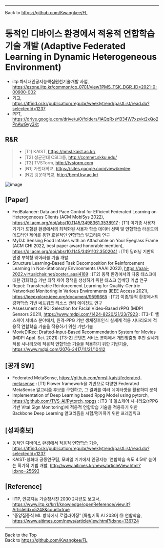 ***
Back to https://github.com/Kwangkee/FL
  


# 동적인 디바이스 환경에서 적응적 연합학습기술 개발 (Adaptive Federated Learning in Dynamic Heterogeneous Environment)  
- iitp 차세대인공지능핵심원천기술개발 사업, https://ezone.iitp.kr/common/co_0701/view?PMS_TSK_DGR_ID=2021-0-00900-002 
- 기고, https://itfind.or.kr/publication/regular/weeklytrend/pastList/read.do?selectedId=1237 
- PPT, https://drive.google.com/drive/u/0/folders/1AQqRxsYB34W7xzvkt2xQo2PnAwGyy3Kt

## R&R
>- [T1] KAIST, https://nmsl.kaist.ac.kr/
>- [T2] 성균관대 CSI그룹, http://comnet.skku.edu/
>- [T3] TVSTorm, http://tvstorm.com
>- [N1] 가천대학교, https://sites.google.com/view/keylee
>- [N2] 광운대학교, http://bcml.kw.ac.kr/ 

![image](https://user-images.githubusercontent.com/109835677/182520164-95e3b716-983b-4237-9d51-08193f8a2167.png)

## [Paper]
-	FedBalancer: Data and Pace Control for Efficient Federated Learning on Heterogeneous Clients (ACM MobiSys 2022), https://dl.acm.org/doi/abs/10.1145/3498361.3538917 : [T1] 이기종 사용자 기기가 포함된 환경에서의 최적화된 사용자 학습 데이터 선택 및 연합학습 라운드의 데드라인 제어를 통한 효율적인 연합학습 알고리즘 연구
-	MyDJ: Sensing Food Intakes with an Attachable on Your Eyeglass Frame (ACM CHI 2022, best paper award honorable mention), https://dl.acm.org/doi/abs/10.1145/3491102.3502041 : [T1] 딥러닝 기반의 안경 부착형 웨어러블 기술 개발
-	Structure Learning-Based Task Decomposition for Reinforcement Learning In Non-Stationary Environments (AAAI 2022), https://aaai-2022.virtualchair.net/poster_aaai4189 : [T2] 동적 환경에서의 다중 태스크에 대한 강화학습 기반 최적 제어 정책을 생성하기 위한 태스크 임베딩 기법 연구
-	Repot: Transferable Reinforcement Learning for Quality-Centric Networked Monitoring in Various Environments (IEEE Access 2021), https://ieeexplore.ieee.org/document/9599665 : [T2] 이종/동적 환경에서의 강화학습 기반 네트워크 리소스 관리 에이전트 연구
-	Assessment of ROI Selection for Facial Video-Based rPPG (MDPI Sensors 2021), https://www.mdpi.com/1424-8220/21/23/7923 : [T3-1] 헬스케어 서비스 분야에서, 원격-PPG 기반 생체징후인식 실세계 적용 시나리오에 적응적 연합학습 기술을 적용하기 위한 기반기술
-	MovieDIRec: Drafted-Input-Based Recommendation System for Movies (MDPI Appl. Sci. 2021): [T3-2] 콘텐츠 서비스 분야에서 개인맞춤형 추천 실세계 적용 시나리오에 적응적 연합학습 기술을 적용하기 위한 기반기술, https://www.mdpi.com/2076-3417/11/21/10412

## [공개 SW]
-	Federated MetaSense, https://github.com/nmsl-kaist/federated-metasense : [T1] Flower framework을 기반으로 다양한 Federated MetaSense 알고리즘 후보를 구현하고, 그 결과를 여러 데이터셋을 활용하여 분석
-	Implementation of Deep Learning based Rppg Model using pytorch, https://github.com/TVS-AI/Pytorch_rppgs : [T3-1] 헬스케어 시나리오(rPPG 기반 Vital Sign Monitoring)에 적응적 연합학습 기술을 적용하기 위한 Backbone Deep Learning 알고리즘을 시험/평가하기 위한 프레임워크

## [성과홍보]
-	동적인 디바이스 환경에서 적응적 연합학습 기술, https://itfind.or.kr/publication/regular/weeklytrend/pastList/read.do?selectedId=1237 
- KAIST-칭화대 공동연구팀, 모바일 기기에서 인공지능 '연합학습 속도 4.5배' 높이는 획기적 기법 개발, http://www.aitimes.kr/news/articleView.html?idxno=25693

## [Reference]
- IITP, 인공지능 기술청사진 2030 2차년도 보고서, https://www.iitp.kr/kr/1/knowledge/openReference/view.it?ArticleIdx=5248&count=true  
- “중앙집중식 ML 방식에서 로컬라이징” [특별기획 AI 2030] ⑲ 연합학습, https://www.aitimes.com/news/articleView.html?idxno=136724  

***
Back to the [Top](#Paper)  
Back to https://github.com/Kwangkee/FL
